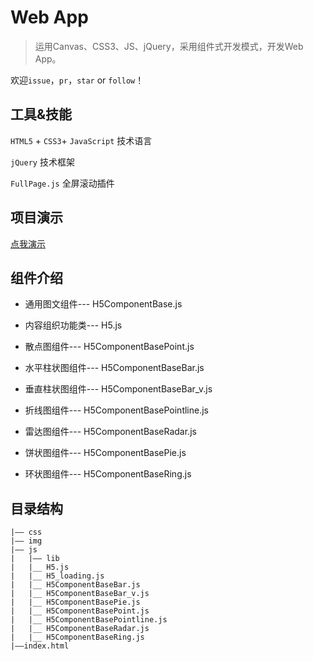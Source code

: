 # Web App

> 运用Canvas、CSS3、JS、jQuery，采用组件式开发模式，开发Web App。

欢迎`issue`，`pr`，`star` or `follow`！


## 工具&技能

`HTML5` + `CSS3`+ `JavaScript` 技术语言

`jQuery` 技术框架

`FullPage.js` 全屏滚动插件

## 项目演示

[点我演示](https://loveleslie.github.io/H5_WebApp/)  

## 组件介绍

- 通用图文组件--- H5ComponentBase.js

- 内容组织功能类--- H5.js

- 散点图组件--- H5ComponentBasePoint.js 

- 水平柱状图组件--- H5ComponentBaseBar.js

- 垂直柱状图组件--- H5ComponentBaseBar_v.js

- 折线图组件--- H5ComponentBasePointline.js

- 雷达图组件--- H5ComponentBaseRadar.js

- 饼状图组件--- H5ComponentBasePie.js

- 环状图组件--- H5ComponentBaseRing.js





## 目录结构
```
|—— css 
|—— img
|—— js
|   |—— lib 
|   |__ H5.js
|   |__ H5_loading.js
|   |__ H5ComponentBaseBar.js
|   |__ H5ComponentBaseBar_v.js
|   |__ H5ComponentBasePie.js
|   |__ H5ComponentBasePoint.js 
|   |__ H5ComponentBasePointline.js
|   |__ H5ComponentBaseRadar.js
|   |__ H5ComponentBaseRing.js
|——index.html

```
